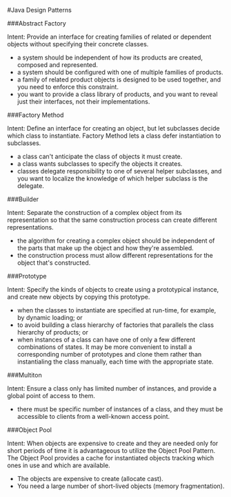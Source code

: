 #Java Design Patterns

###Abstract Factory

Intent: Provide an interface for creating families of related or dependent objects without specifying their concrete classes.

+   a system should be independent of how its products are created, composed and represented.
+   a system should be configured with one of multiple families of products.
+   a family of related product objects is designed to be used together, and you need to enforce this constraint.
+   you want to provide a class library of products, and you want to reveal just their interfaces, not their implementations.

###Factory Method

Intent: Define an interface for creating an object, but let subclasses decide which class to instantiate. Factory Method lets a class defer instantiation to subclasses.

+   a class can't anticipate the class of objects it must create.
+   a class wants subclasses to specify the objects it creates.
+   classes delegate responsibility to one of several helper subclasses, and you want to localize the knowledge of which helper subclass is the delegate.

###Builder

Intent: Separate the construction of a complex object from its representation so that the same construction process can create different representations.

+   the algorithm for creating a complex object should be independent of the parts that make up the object and how they're assembled.
+   the construction process must allow different representations for the object that's constructed.

###Prototype

Intent: Specify the kinds of objects to create using a prototypical instance, and create new objects by copying this prototype.

+   when the classes to instantiate are specified at run-time, for example, by dynamic loading; or
+   to avoid building a class hierarchy of factories that parallels the class hierarchy of products; or
+   when instances of a class can have one of only a few different combinations of states. It may be more convenient to install a corresponding number of prototypes and clone them rather than instantialing the class manually, each time with the appropriate state.

###Multiton

Intent: Ensure a class only has limited number of instances, and provide a global point of access to them.

+   there must be specific number of instances of a class, and they must be accessible to clients from a well-known access point.

###Object Pool

Intent: When objects are expensive to create and they are needed only for short periods of time it is advantageous to utilize the Object Pool Pattern. The Object Pool provides a cache for instantiated objects tracking which ones in use and which are available.

+   The objects are expensive to create (allocate cast).
+   You need a large number of short-lived objects (memory fragmentation).
